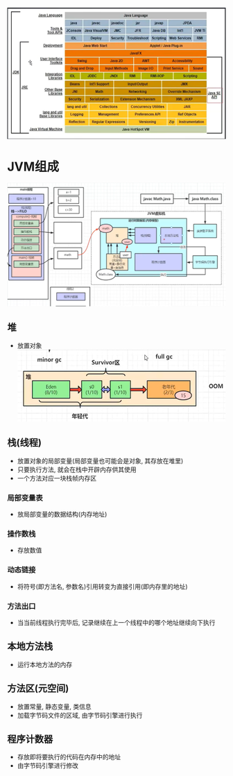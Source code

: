 ![图片](./resource/img.png)
# JVM组成
![图片](./resource/img_2.png)
## 堆
* 放置对象
![图片](./resource/img_1.png)
## 栈(线程)
* 放置对象的局部变量(局部变量也可能会是对象, 其存放在堆里)
* 只要执行方法, 就会在栈中开辟内存供其使用
* 一个方法对应一块栈帧内存区
### 局部变量表
* 放局部变量的数据结构(内存地址)
### 操作数栈
* 存放数值
### 动态链接
* 将符号(即方法名, 参数名)引用转变为直接引用(即内存里的地址)
### 方法出口
* 当当前线程执行完毕后, 记录继续在上一个线程中的哪个地址继续向下执行
## 本地方法栈
* 运行本地方法的内存
## 方法区(元空间)
* 放置常量, 静态变量, 类信息
* 加载字节码文件的区域, 由字节码引擎进行执行
## 程序计数器
* 存放即将要执行的代码在内存中的地址
* 由字节码引擎进行修改
